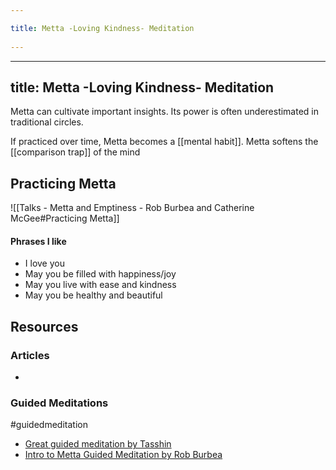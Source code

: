 ```yaml
---
title: Metta -Loving Kindness- Meditation 
---
```

---
title: Metta -Loving Kindness- Meditation 
---
Metta can cultivate important insights. Its power is often underestimated in traditional circles.

If practiced over time, Metta becomes a [[mental habit]]. 
Metta softens the [[comparison trap]] of the mind

## Practicing Metta

![[Talks - Metta and Emptiness - Rob Burbea and Catherine McGee#Practicing Metta]]

#### Phrases I like
- I love you
- May you be filled with happiness/joy
- May you live with ease and kindness
- May you be healthy and beautiful

## Resources

### Articles
- 

### Guided Meditations
#guidedmeditation
- [Great guided meditation by Tasshin](https://www.youtube.com/watch?v=76qyvfuwZTM&ab_channel=MonasticAcademy)
- [Intro to Metta Guided Meditation by Rob Burbea](https://dharmaseed.org/talks/12516)
